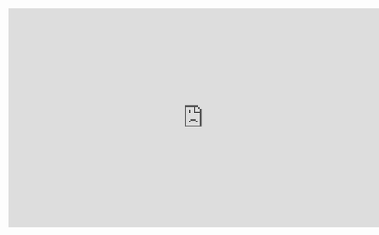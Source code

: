 <iframe width="768" height="432" src="https://miro.com/app/live-embed/uXjVM8xV3ZA=/?moveToViewport=-503,-263,1004,525&embedId=875337317450" frameborder="0" scrolling="no" allow="fullscreen; clipboard-read; clipboard-write" allowfullscreen></iframe>
